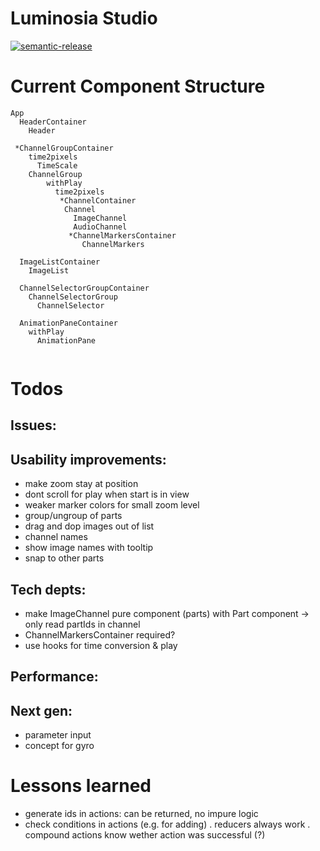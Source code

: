 # Luminosia Studio

[![semantic-release](https://img.shields.io/badge/%20%20%F0%9F%93%A6%F0%9F%9A%80-semantic--release-e10079.svg)](https://github.com/semantic-release/semantic-release)

# Current Component Structure

```
App
  HeaderContainer
    Header

 *ChannelGroupContainer
    time2pixels
      TimeScale
    ChannelGroup
        withPlay
          time2pixels
           *ChannelContainer
            Channel
              ImageChannel
              AudioChannel
             *ChannelMarkersContainer
                ChannelMarkers

  ImageListContainer
    ImageList

  ChannelSelectorGroupContainer
    ChannelSelectorGroup
      ChannelSelector
    
  AnimationPaneContainer
    withPlay
      AnimationPane
      

```

# Todos

## Issues:


## Usability improvements:
- make zoom stay at position
- dont scroll for play when start is in view
- weaker marker colors for small zoom level
- group/ungroup of parts
- drag and dop images out of list
- channel names
- show image names with tooltip
- snap to other parts

## Tech depts:
- make ImageChannel pure component (parts) with Part component
  -> only read partIds in channel
- ChannelMarkersContainer required?
- use hooks for time conversion & play

## Performance:


## Next gen:
- parameter input
- concept for gyro

# Lessons learned
- generate ids in actions: can be returned, no impure logic
- check conditions in actions (e.g. for adding)
    . reducers always work
    . compound actions know wether action was successful (?)